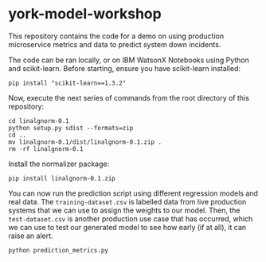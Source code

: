 # york-model-workshop

This repository contains the code for a demo on using production microservice metrics and data to predict system down incidents.

The code can be ran locally, or on IBM WatsonX Notebooks using Python and scikit-learn. Before starting, ensure you have scikit-learn installed:

```
pip install "scikit-learn==1.3.2"
```

Now, execute the next series of commands from the root directory of this repository:
```
cd linalgnorm-0.1
python setup.py sdist --formats=zip
cd ..
mv linalgnorm-0.1/dist/linalgnorm-0.1.zip .
rm -rf linalgnorm-0.1
```

Install the normalizer package:
```
pip install linalgnorm-0.1.zip
```

You can now run the prediction script using different regression models and real data. The `training-dataset.csv` is labelled data from live production systems that we can use to assign the weights to our model. Then, the `test-dataset.csv` is another production use case that has occurred, which we can use to test our generated model to see how early (if at all), it can raise an alert.

```
python prediction_metrics.py
```
